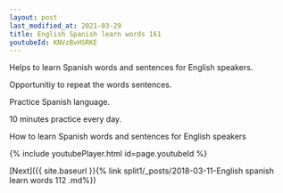 ```yaml
---
layout: post
last_modified_at: 2021-03-29
title: English Spanish learn words 161 
youtubeId: KNVzBvHSRKE
---
```

 
 
Helps to learn Spanish words and sentences for English speakers.

Opportunitiy to repeat the words sentences. 

Practice Spanish language. 
 
10 minutes practice every day. 
 
How to learn Spanish words and sentences for English speakers 
 
{% include youtubePlayer.html id=page.youtubeId %}
 
 
[Next]({{ site.baseurl }}{% link  split1/_posts/2018-03-11-English spanish learn words 112 .md%})
 
